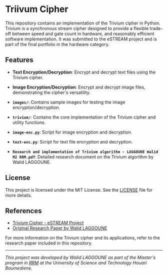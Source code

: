 

# Triivum Cipher

This repository contains an implementation of the Trivium cipher in Python. Trivium is a synchronous stream cipher designed to provide a flexible trade-off between speed and gate count in hardware, and reasonably efficient software implementation. It was submitted to the eSTREAM project and is part of the final portfolio in the hardware category.

## Features

- **Text Encryption/Decryption**: Encrypt and decrypt text files using the Trivium cipher.
- **Image Encryption/Decryption**: Encrypt and decrypt image files, demonstrating the cipher's versatility.



- **`images/`**: Contains sample images for testing the image encryption/decryption.
- **`trivium/`**: Contains the core implementation of the Trivium cipher and utility functions.
- **`image-enc.py`**: Script for image encryption and decryption.
- **`text-enc.py`**: Script for text file encryption and decryption.
- **`Research and implementation of Trivium algorithm - LAGGOUNE Walid M2 RRM.pdf`**: Detailed research document on the Trivium algorithm by Walid LAGGOUNE.

## License

This project is licensed under the MIT License. See the [LICENSE](LICENSE) file for more details.

## References

- [Trivium Cipher - eSTREAM Project](https://www.ecrypt.eu.org/stream/trivium.html)
- [Original Research Paper by Walid LAGGOUNE](https://github.com/LAGGOUNE-Walid/triivum-cipher/blob/main/Research%20and%20implementation%20of%20Trivium%20algorithm%20-%20LAGGOUNE%20Walid%20M2%20RRM.pdf)

For more information on the Trivium cipher and its applications, refer to the research paper included in this repository.

---

*This project was developed by Walid LAGGOUNE as part of the Master's program in [RRM](https://fge.usthb.dz/dept_telecom/index.php/master/) at the University of Science and Technology Houari Boumediene.* 
